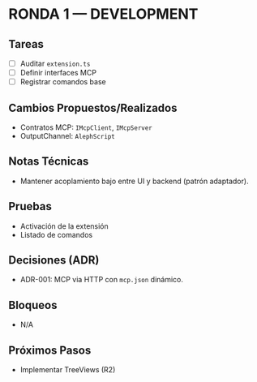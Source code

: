 # RONDA 1 — DEVELOPMENT

## Tareas
- [ ] Auditar `extension.ts`
- [ ] Definir interfaces MCP
- [ ] Registrar comandos base

## Cambios Propuestos/Realizados
- Contratos MCP: `IMcpClient`, `IMcpServer`
- OutputChannel: `AlephScript`

## Notas Técnicas
- Mantener acoplamiento bajo entre UI y backend (patrón adaptador).

## Pruebas
- Activación de la extensión
- Listado de comandos

## Decisiones (ADR)
- ADR-001: MCP via HTTP con `mcp.json` dinámico.

## Bloqueos
- N/A

## Próximos Pasos
- Implementar TreeViews (R2)
